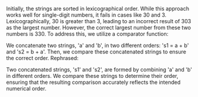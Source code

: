 Initially, the strings are sorted in lexicographical order. While this approach works well for single-digit numbers, it fails in cases like 30 and 3. Lexicographically, 30 is greater than 3, leading to an incorrect result of 303 as the largest number. However, the correct largest number from these two numbers is 330. To address this, we utilize a comparator function:

We concatenate two strings, 'a' and 'b', in two different orders: 's1 = a + b' and 's2 = b + a'. Then, we compare these concatenated strings to ensure the correct order. Rephrased:

Two concatenated strings, 's1' and 's2', are formed by combining 'a' and 'b' in different orders. We compare these strings to determine their order, ensuring that the resulting comparison accurately reflects the intended numerical order.
